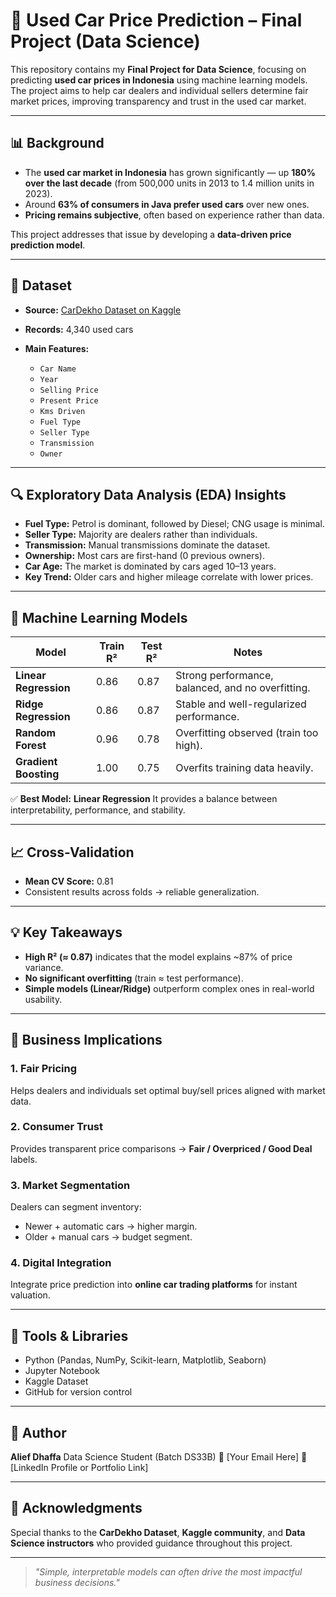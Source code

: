 # 🚗 Used Car Price Prediction – Final Project (Data Science)

This repository contains my **Final Project for Data Science**, focusing on predicting **used car prices in Indonesia** using machine learning models. The project aims to help car dealers and individual sellers determine fair market prices, improving transparency and trust in the used car market.

---

## 📊 Background

* The **used car market in Indonesia** has grown significantly — up **180% over the last decade** (from 500,000 units in 2013 to 1.4 million units in 2023).
* Around **63% of consumers in Java prefer used cars** over new ones.
* **Pricing remains subjective**, often based on experience rather than data.

This project addresses that issue by developing a **data-driven price prediction model**.

---

## 🧩 Dataset

* **Source:** [CarDekho Dataset on Kaggle](https://www.kaggle.com/)
* **Records:** 4,340 used cars
* **Main Features:**

  * `Car Name`
  * `Year`
  * `Selling Price`
  * `Present Price`
  * `Kms Driven`
  * `Fuel Type`
  * `Seller Type`
  * `Transmission`
  * `Owner`

---

## 🔍 Exploratory Data Analysis (EDA) Insights

* **Fuel Type:** Petrol is dominant, followed by Diesel; CNG usage is minimal.
* **Seller Type:** Majority are dealers rather than individuals.
* **Transmission:** Manual transmissions dominate the dataset.
* **Ownership:** Most cars are first-hand (0 previous owners).
* **Car Age:** The market is dominated by cars aged 10–13 years.
* **Key Trend:** Older cars and higher mileage correlate with lower prices.

---

## 🤖 Machine Learning Models

| Model                 | Train R² | Test R² | Notes                                             |
| --------------------- | -------- | ------- | ------------------------------------------------- |
| **Linear Regression** | 0.86     | 0.87    | Strong performance, balanced, and no overfitting. |
| **Ridge Regression**  | 0.86     | 0.87    | Stable and well-regularized performance.          |
| **Random Forest**     | 0.96     | 0.78    | Overfitting observed (train too high).            |
| **Gradient Boosting** | 1.00     | 0.75    | Overfits training data heavily.                   |

✅ **Best Model:** **Linear Regression**
It provides a balance between interpretability, performance, and stability.

---

## 📈 Cross-Validation

* **Mean CV Score:** 0.81
* Consistent results across folds → reliable generalization.

---

## 💡 Key Takeaways

* **High R² (≈ 0.87)** indicates that the model explains ~87% of price variance.
* **No significant overfitting** (train ≈ test performance).
* **Simple models (Linear/Ridge)** outperform complex ones in real-world usability.

---

## 🚀 Business Implications

### 1. Fair Pricing

Helps dealers and individuals set optimal buy/sell prices aligned with market data.

### 2. Consumer Trust

Provides transparent price comparisons → **Fair / Overpriced / Good Deal** labels.

### 3. Market Segmentation

Dealers can segment inventory:

* Newer + automatic cars → higher margin.
* Older + manual cars → budget segment.

### 4. Digital Integration

Integrate price prediction into **online car trading platforms** for instant valuation.

---

## 🧠 Tools & Libraries

* Python (Pandas, NumPy, Scikit-learn, Matplotlib, Seaborn)
* Jupyter Notebook
* Kaggle Dataset
* GitHub for version control

---

## 🧾 Author

**Alief Dhaffa**
Data Science Student (Batch DS33B)
📧 [Your Email Here]
🔗 [LinkedIn Profile or Portfolio Link]

---

## 🙏 Acknowledgments

Special thanks to the **CarDekho Dataset**, **Kaggle community**, and **Data Science instructors** who provided guidance throughout this project.

---

> *"Simple, interpretable models can often drive the most impactful business decisions."*
